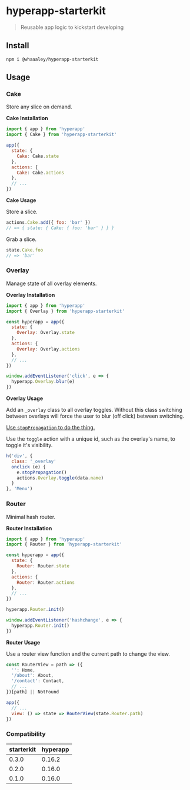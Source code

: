 # hyperapp-starterkit

> Reusable app logic to kickstart developing

## Install

```
npm i @whaaaley/hyperapp-starterkit
```

## Usage

### Cake

Store any slice on demand.

**Cake Installation**

```js
import { app } from 'hyperapp'
import { Cake } from 'hyperapp-starterkit'

app({
  state: {
    Cake: Cake.state
  },
  actions: {
    Cake: Cake.actions
  },
  // ...
})
```

**Cake Usage**

Store a slice.

```js
actions.Cake.add({ foo: 'bar' })
// => { state: { Cake: { foo: 'bar' } } }
```

Grab a slice.

```js
state.Cake.foo
// => 'bar'
```

### Overlay

Manage state of all overlay elements.

**Overlay Installation**

```js
import { app } from 'hyperapp'
import { Overlay } from 'hyperapp-starterkit'

const hyperapp = app({
  state: {
    Overlay: Overlay.state
  },
  actions: {
    Overlay: Overlay.actions
  },
  // ...
})

window.addEventListener('click', e => {
  hyperapp.Overlay.blur(e)
})
```

**Overlay Usage**

Add an `_overlay` class to all overlay toggles. Without this class switching between overlays will force the user to blur (off click) between switching.

[Use `stopPropagation` to do the thing.](https://developer.mozilla.org/en-US/docs/Web/API/Event/stopPropagation)

Use the `toggle` action with a unique id, such as the overlay's name, to toggle it's visibility.

```js
h('div', {
  class: '_overlay'
  onclick (e) {
    e.stopPropagation()
    actions.Overlay.toggle(data.name)
  }
}, 'Menu')
```

### Router

Minimal hash router.

**Router Installation**

```js
import { app } from 'hyperapp'
import { Router } from 'hyperapp-starterkit'

const hyperapp = app({
  state: {
    Router: Router.state
  },
  actions: {
    Router: Router.actions
  },
  // ...
})

hyperapp.Router.init()

window.addEventListener('hashchange', e => {
  hyperapp.Router.init()
})
```

**Router Usage**

Use a router view function and the current path to change the view.

```js
const RouterView = path => ({
  '': Home,
  '/about': About,
  '/contact': Contact,
  // ...
})[path] || NotFound

app({
  // ...
  view: () => state => RouterView(state.Router.path)
})
```

### Compatibility
| starterkit     | hyperapp       |
| :------------- | :------------- |
| 0.3.0          | 0.16.2         |
| 0.2.0          | 0.16.0         |
| 0.1.0          | 0.16.0         |
